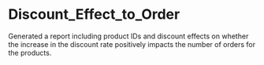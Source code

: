# Discount_Effect_to_Order
Generated a report including product IDs and discount effects on whether the increase in the discount rate positively impacts the number of orders for the products.

